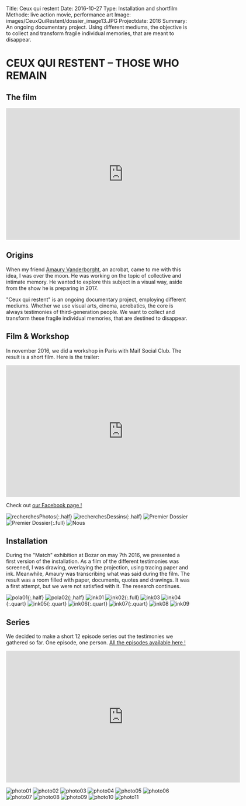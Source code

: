Title: Ceux qui restent
Date: 2016-10-27
Type: Installation and shortfilm
Methode: live action movie, performance art
Image: images/CeuxQuiRestent/dossier_image13.JPG
Projectdate: 2016
Summary: An ongoing documentary project. Using different mediums, the objective is to collect and transform fragile individual memories, that are meant to disappear.


# CEUX QUI RESTENT – THOSE WHO REMAIN

## The film
<iframe src="https://player.vimeo.com/video/235709629?color=70ebda" width="640" height="360" frameborder="0" webkitallowfullscreen mozallowfullscreen allowfullscreen></iframe>


## Origins
When my friend [Amaury Vanderborght](https://www.amaury-vdb.com/), an acrobat, came to me with this idea, I was over the moon.
He was working on the topic of collective and intimate memory. He wanted to explore this subject in a visual way, aside from the show he is preparing in 2017.

"Ceux qui restent" is an ongoing documentary project, employing different mediums. Whether we use visual arts, cinema, acrobatics, the core is always testimonies of third-generation people. We want to collect and transform these fragile individual memories, that are destined to disappear.

## Film & Workshop
In november 2016, we did a workshop in Paris with Maif Social Club. The result is a short film. Here is the trailer:
<iframe src="https://player.vimeo.com/video/191042917" width="640" height="360" frameborder="0" webkitallowfullscreen mozallowfullscreen allowfullscreen></iframe>

Check out [our Facebook page !](https://www.facebook.com/CeuxQuiRestent/)

![recherchesPhotos](images/CeuxQuiRestent/pola_recherches.jpg){:.half}
![recherchesDessins](images/CeuxQuiRestent/DSC_0080.JPG){:.half}
![Premier Dossier](images/CeuxQuiRestent/presentation_projet_01.jpg)
![Premier Dossier](images/CeuxQuiRestent/presentation_projet_03.jpg){:.full}
![Nous](images/CeuxQuiRestent/artistes.jpg)


## Installation
During the "Match" exhibition at Bozar on may 7th 2016, we presented a first version of the installation. As a film of the different testimonies was screened, I was drawing, overlaying the projection, using tracing paper and ink. Meanwhile, Amaury was transcribing what was said during the film. The result was a room filled with paper, documents, quotes and drawings.
It was a first attempt, but we were not satisfied with it. The research continues.

![pola01](images/CeuxQuiRestent/pola_160423_1.jpg){:.half}
![pola02](images/CeuxQuiRestent/pola_160423_2.jpg){:.half}
![ink01](images/CeuxQuiRestent/dessin_01.jpg)
![ink02](images/CeuxQuiRestent/dessin_02.jpg){:.full}
![ink03](images/CeuxQuiRestent/dessin_03.jpg)
![ink04](images/CeuxQuiRestent/dessin_04.jpg){:.quart}
![ink05](images/CeuxQuiRestent/dessin_05.jpg){:.quart}
![ink06](images/CeuxQuiRestent/dessin_06.jpg){:.quart}
![ink07](images/CeuxQuiRestent/dessin_07.jpg){:.quart}
![ink08](images/CeuxQuiRestent/dessin_08.jpg)
![ink09](images/CeuxQuiRestent/dessin_09.jpg)

## Series
We decided to make a short 12 episode series out the testimonies we gathered so far. One episode, one person.
[All the episodes available here !](https://vimeo.com/188686036) 
<iframe src="https://player.vimeo.com/video/188686036" width="640" height="360" frameborder="0" webkitallowfullscreen mozallowfullscreen allowfullscreen></iframe>

![photo01](images/CeuxQuiRestent/dossier_image01.JPG)
![photo02](images/CeuxQuiRestent/dossier_image03.JPG)
![photo03](images/CeuxQuiRestent/dossier_image04.JPG)
![photo04](images/CeuxQuiRestent/dossier_image05.JPG)
![photo05](images/CeuxQuiRestent/dossier_image06.JPG)
![photo06](images/CeuxQuiRestent/dossier_image07.JPG)
![photo07](images/CeuxQuiRestent/dossier_image09.JPG)
![photo08](images/CeuxQuiRestent/dossier_image10.JPG)
![photo09](images/CeuxQuiRestent/dossier_image11.JPG)
![photo10](images/CeuxQuiRestent/dossier_image13.JPG)
![photo11](images/CeuxQuiRestent/dossier_image14.JPG)
